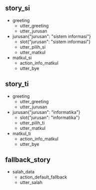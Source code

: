 ## story_si
* greeting
  - utter_greeting
  - utter_jurusan
* jurusan{"jurusan": "sistem informasi"}
  - slot{"jurusan": "sistem informasi"}
  - utter_pilih_si
  - utter_matkul
* matkul_si
  - action_info_matkul
  - utter_bye
  
## story_ti
* greeting
  - utter_greeting
  - utter_jurusan
* jurusan{"jurusan": "informatika"}
  - slot{"jurusan": "informatika"}
  - utter_pilih_ti
  - utter_matkul
* matkul_ti
  - action_info_matkul
  - utter_bye
  
## fallback_story
* salah_data
  - action_default_fallback  
  - utter_salah